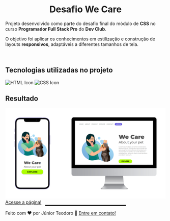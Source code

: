 <h1 align="center">Desafio We Care</h1>
<p>Projeto desenvolvido como parte do desafio final do módulo de <strong>CSS</strong> no curso <strong>Programador Full Stack Pro</strong> do <strong>Dev Club</strong>.</p>
<p>O objetivo foi aplicar os conhecimentos em estilização e construção de layouts <strong>responsivos</strong>, adaptáveis a diferentes tamanhos de tela.</p>
<br>
<h2>Tecnologias utilizadas no projeto</h2>
<img width="24" height="24" alt="HTML Icon" src="https://github.com/user-attachments/assets/1ab19be9-b812-4998-8531-95f74d83d127" />
<img width="24" height="24" alt="CSS Icon" src="https://github.com/user-attachments/assets/5069338c-dbd4-454d-8e51-1f86dea2702a" />
<h2>Resultado</h2>
<img width="auto" src="https://github.com/JuniorTeodoro89/we-care-challenge/blob/master/Img/project-we-care.png?raw=true" alt="result-image" />
<a href="https://juniorteodoro89.github.io/we-care-challenge/" target="_blank">Acesse a página!</a>
<hr style="border: 1px solid black; width: 50%; margin: auto;">

<p>Feito com ♥ por Júnior Teodoro 👋 <a href="https://www.linkedin.com/in/j%C3%BAnior-alves-teodoro/" target="_blank">Entre em contato!</a></p>
